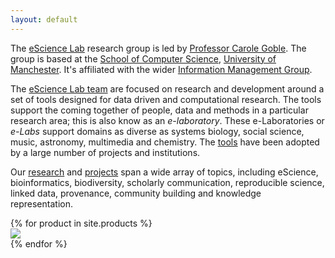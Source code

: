 ```yaml
---
layout: default
---
```


<script src="https://cdnjs.cloudflare.com/ajax/libs/masonry/3.3.2/masonry.pkgd.min.js"></script>

The [eScience Lab](/about/) research group is led by [Professor Carole Goble](http://www.manchester.ac.uk/research/Carole.goble/). The group is based at the [School of Computer Science](http://www.cs.manchester.ac.uk/),  [University of Manchester](http://www.manchester.ac.uk). It's affiliated with the wider [Information Management Group](http://www.cs.manchester.ac.uk/img/).

The [eScience Lab team](/people/) are focused on research and development around a set of tools designed for data driven and computational research. The tools support the coming together of people, data and methods in a particular research area; this is also know as an _e-laboratory_. These e-Laboratories or _e-Labs_ support domains as diverse as systems biology, social science, music, astronomy, multimedia and chemistry. The [tools](/products/) have been adopted by a large number of projects and institutions.

Our [research](/publications/) and [projects](/projects/) span a wide array of topics, including eScience, bioinformatics, biodiversity, scholarly communication, reproducible science, linked data, provenance, community building and knowledge representation.

<div class="grid js-masonry"
  data-masonry-options='{ "itemSelector": ".grid-item", "columnWidth": 325 }'>
  {% for product in site.products %}  
    <div class="grid-item product-listing">
      <a href="{{product.url}}"><img src="{{product.logo}}"/></a>
    </div>
  {% endfor %}
</div>
